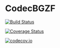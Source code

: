 # CodecBGZF

[![Build Status](https://travis-ci.org/bicycle1885/CodecBGZF.jl.svg?branch=master)](https://travis-ci.org/bicycle1885/CodecBGZF.jl)

[![Coverage Status](https://coveralls.io/repos/bicycle1885/CodecBGZF.jl/badge.svg?branch=master&service=github)](https://coveralls.io/github/bicycle1885/CodecBGZF.jl?branch=master)

[![codecov.io](http://codecov.io/github/bicycle1885/CodecBGZF.jl/coverage.svg?branch=master)](http://codecov.io/github/bicycle1885/CodecBGZF.jl?branch=master)
